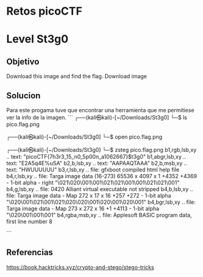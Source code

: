 # Retos picoCTF

# Level St3g0

## Objetivo
Download this image and find the flag.
Download image
## Solucion
Para este progama tuve que encontrar una herramienta que me permitiese ver la info de la imagen.
´´´
┌──(kali㉿kali)-[~/Downloads/St3g0]
└─$ ls
pico.flag.png
                                                                          
┌──(kali㉿kali)-[~/Downloads/St3g0]
└─$ open pico.flag.png
                                                                          
┌──(kali㉿kali)-[~/Downloads/St3g0]
└─$ zsteg pico.flag.png
b1,rgb,lsb,xy       .. text: "picoCTF{7h3r3_15_n0_5p00n_a1062667}$t3g0"
b1,abgr,lsb,xy      .. text: "E2A5q4E%uSA"
b2,b,lsb,xy         .. text: "AAPAAQTAAA"
b2,b,msb,xy         .. text: "HWUUUUUU"
b3,r,lsb,xy         .. file: gfxboot compiled html help file
b4,r,lsb,xy         .. file: Targa image data (16-273) 65536 x 4097 x 1 +4352 +4369 - 1-bit alpha - right "\021\020\001\001\021\021\001\001\021\021\001"
b4,g,lsb,xy         .. file: 0420 Alliant virtual executable not stripped
b4,b,lsb,xy         .. file: Targa image data - Map 272 x 17 x 16 +257 +272 - 1-bit alpha "\020\001\021\001\021\020\020\001\020\001\020\001"
b4,bgr,lsb,xy       .. file: Targa image data - Map 273 x 272 x 16 +1 +4113 - 1-bit alpha "\020\001\001\001"
b4,rgba,msb,xy      .. file: Applesoft BASIC program data, first line number 8
                
´´´

## Referencias
https://book.hacktricks.xyz/crypto-and-stego/stego-tricks

